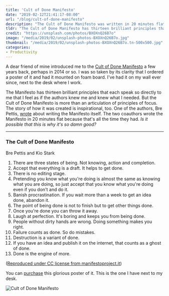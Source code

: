 ```yaml
---
title: 'Cult of Done Manifesto'
date: "2019-02-12T21:41:17-08:00"
url: "/blog/cult-of-done-manifesto"
description: "The Cult of Done Manifesto was written in 20 minutes flat because that's all the time they had. Is it possible that this is why it's so damn good?"
tldr: "The Cult of Done Manifesto has thirteen brilliant principles that each speak so directly to me that I feel as if the authors knew me and knew what I needed. Even its creation story is inspirational: it was written in 20 minutes flat because that's all the time they had. Is it possible that this is why it's so damn good?"
credit: "https://unsplash.com/photos/BXOXnQ26B7o"
image: "/media/2019/02/unsplash-photos-BXOXnQ26B7o.jpg"
thumbnail: "/media/2019/02/unsplash-photos-BXOXnQ26B7o.tn-500x500.jpg"
categories:
- Productivity
---
```

A dear friend of mine introduced me to the [Cult of Done Manifesto](http://www.manifestoproject.it/bre-pettis-and-kio-stark/) a few years back, perhaps in 2014 or so.
I was so taken by its clarity that I ordered a poster of it and had it mounted on foam board.
I've had it on my wall ever since, next to the desk where I work.
<!--more-->

The Manifesto has thirteen brilliant principles that each speak so directly to me that I feel as if the authors knew me and knew what I needed.
But the Cult of Done Manifesto is more than an articulation of principles of focus.
The story of how it was created is inspirational, too.
One of the authors, Bre Pettis, [wrote](https://medium.com/@bre/the-cult-of-done-manifesto-724ca1c2ff13) about writing the Manifesto itself.
The two coauthors wrote the Manifesto in 20 minutes flat because that's all the time they had.
*Is it possible that this is why it's so damn good?*

***

### The Cult of Done Manifesto

Bre Pettis and Kio Stark

1. There are three states of being.
   Not knowing, action and completion.
1. Accept that everything is a draft.
   It helps to get done.
1. There is no editing stage.
1. Pretending you know what you're doing is almost the same as knowing what you are doing, so just accept that you know what you're doing even if you don't and do it.
1. Banish procrastination. If you wait more than a week to get an idea done, abandon it.
1. The point of being done is not to finish but to get other things done.
1. Once you're done you can throw it away.
1. Laugh at perfection. It's boring and keeps you from being done. 
1. People without dirty hands are wrong. Doing something makes you right.
1. Failure counts as done. So do mistakes.
1. Destruction is a variant of done. 
1. If you have an idea and publish it on the internet, that counts as a ghost of done.
1. Done is the engine of more.

([Reproduced under CC license from manifestoproject.it](http://www.manifestoproject.it/bre-pettis-and-kio-stark/))

You can [purchase](https://jamesprovost.com/blog/done-manifesto-prints) this glorious poster of it.
This is the one I have next to my desk.

![Cult of Done Manifesto](/media/2019/02/cult-of-done-manifesto.png)
